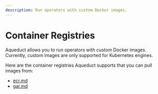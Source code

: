 ```yaml
---
description: Run operators with custom Docker images.
---
```


# Container Registries

Aqueduct allows you to run operators with custom Docker images. Currently, custom images are only 
supported for Kubernetes engines.

Here are the container registries Aqueduct supports that you can pull images from:

* [ecr.md](ecr.md "mention")
* [gar.md](gar.md "mention")
